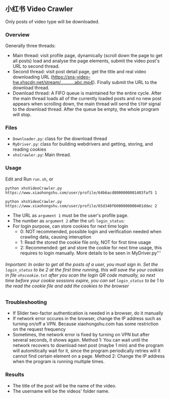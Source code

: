 ## 小红书 Video Crawler
Only posts of video type will be downloaded.

### Overview
Generally three threads:
- Main thread: visit profile page, dynamically (scroll down the page to get all posts) load and analyse the page elements, submit the video post's URL to second thread.
- Second thread: visit post detail page, get the title and real video downloading URL (https://sns-video-hw.xhscdn.net/stream/...........abc.mp4). Finally submit the URL to the download thread.
- Download thread: A FIFO queue is maintained for the entire cycle. After the main thread loads all of the currently loaded posts and no new post appears when scrolling down, the main thread will send the `STOP` signal to the download thread. After the queue be empty, the whole program will stop.

### Files
- `Downloader.py`: class for the download thread
- `MyDriver.py`: class for building webdrivers and getting, storing, and reading cookies
- `xhsCrawler.py`: Main thread. 

### Usage
Edit and Run `run.sh`, or
```shell
python xhsVideoCrawler.py https://www.xiaohongshu.com/user/profile/64b6acd8000000001403faf5 1

python xhsVideoCrawler.py https://www.xiaohongshu.com/user/profile/65d340f6000000000401ddec 2
```
- The URL as `argument 1` must be the user's profile page.
- The number as `argument 2` after the url: `login_status`:
- For login purpose, can store cookies for next time login
  - 0: NOT recommended, possible login and verification needed when crawling data, causing interuption  
  - 1: Read the stored the cookie file only, NOT for first time usage   
  - 2: Recommended: get and store the cookie for next time usage, this requires to login manually.      More details to be seen in MyDriver.py'''

###### Important: In order to get all the posts of a user, you must sign in. Set the `login_status` to be 2 at the first time running, this will save the your cookies in file `xhscookie.txt` after you scan the login QR code manually, so next time before your cookie sessions expire, you can set `login_status` to be 1 to the read the cookie file and add the cookies to the browser

### Troubleshooting
- If Slider two-factor authentication is needed in a browser, do it manually
- If network error occures in the browser, change the IP address such as turning on/off a VPN. Because xiaohongshu.com has some restriction on the request frequency 
- Sometimes, the network error is fixed by turning on VPN but after several seconds, it shows again. Method 1: You can wait until the network recovers to download next post (maybe 1 min) and the program will automitically wait for it, since the program periodically retries will it cannot find certain element on a page. Method 2: Change the IP address when the program is running multiple times.

### Results
- The title of the post will be the name of the video.
- The username will be the videos' folder name.


